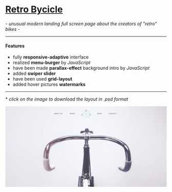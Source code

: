 # [Retro Bycicle](http://chferchko.github.io/Retro_bicycle/)

\- _unusual modern landing full screen page about the creators of "retro" bikes_ -

---

#### Features
- fully **responsive-adaptive** interface
- realized **menu-burger** by _JavaScript_
- have been made **parallax-effect** background intro by _JavaScript_
- added **swiper slider**
- have been used **grid-layout**
- added hover pictures **watermarks**

---

\* _click on the image to download the layout in .psd format_ 

[![Figma layout](img/MD_image.jpg)](https://github.com/Chferchko/Retro_bicycle/raw/master/img/YEBO_Bicycle_Theme.psd)

